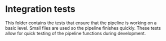 # Integration tests

This folder contains the tests that ensure that the pipeline is working on a basic level. Small files are used so the pipeline finishes quickly. These tests allow for quick testing of the pipeline functions during development.
